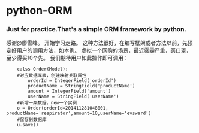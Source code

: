 python-ORM
==========

### Just for practice.That's a simple ORM framework by python.

感谢@廖雪峰。
开始学习走路。
这种方法很好，在编写框架或者方法以前，先预定好用户的调用方法，如本例。
虚拟一个网购的场景，最近雾霾严重，买口罩，至少得买10个先。
我们期待用户如此操作即可调用：

		calss Order(Model):
		#对应数据库表，创建映射关联属性
			orderId = IntegerField('orderId')
			productName = StringField('productName')
			amount = IntegerField('amount')
			userName = StringField('userName')
		#新增一条数据，new一个实例
		o = Order(orderId=201411281048001, productName='respirator',amount=10,userName='evsward')
		#保存到数据库
		u.save()